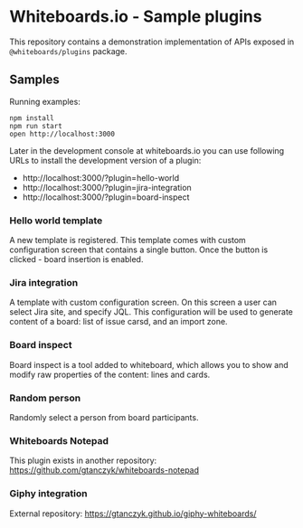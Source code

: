 # Whiteboards.io - Sample plugins

This repository contains a demonstration implementation of APIs exposed in `@whiteboards/plugins` package.

## Samples

Running examples:

```
npm install
npm run start
open http://localhost:3000
```

Later in the development console at whiteboards.io you can use following URLs to install the development version of a plugin:

- http://localhost:3000/?plugin=hello-world
- http://localhost:3000/?plugin=jira-integration
- http://localhost:3000/?plugin=board-inspect

### Hello world template

A new template is registered. This template comes with custom configuration screen that contains a single button.
Once the button is clicked - board insertion is enabled.

### Jira integration

A template with custom configuration screen. On this screen a user can select Jira site, and specify JQL.
This configuration will be used to generate content of a board: list of issue carsd, and an import zone.

### Board inspect

Board inspect is a tool added to whiteboard, which allows you to show and modify raw properties of the content: lines and cards.

### Random person

Randomly select a person from board participants.

### Whiteboards Notepad

This plugin exists in another repository: https://github.com/gtanczyk/whiteboards-notepad

### Giphy integration

External repository: https://gtanczyk.github.io/giphy-whiteboards/
